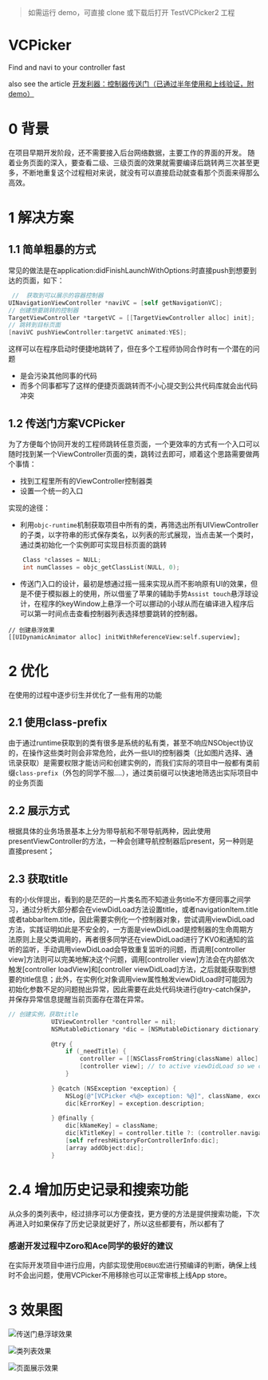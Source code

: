 

> 如需运行 demo，可直接 clone 或下载后打开 TestVCPicker2 工程


# VCPicker

Find and navi to your controller fast

also see the article 
[开发利器：控制器传送门（已通过半年使用和上线验证，附demo）](http://www.jianshu.com/p/60357c77a9ed)

# 0 背景
在项目早期开发阶段，还不需要接入后台网络数据，主要工作的界面的开发。
随着业务页面的深入，要查看二级、三级页面的效果就需要编译后跳转两三次甚至更多，不断地重复这个过程相对来说，就没有可以直接启动就查看那个页面来得那么高效。

# 1 解决方案
## 1.1 简单粗暴的方式
常见的做法是在application:didFinishLaunchWithOptions:时直接push到想要到达的页面，如下：
``` objective-c
 //  获取到可以展示的容器控制器
UINavigationViewController *naviVC = [self getNavigationVC];
// 创建想要跳转的控制器
TargetViewController *targetVC = [[TargetViewController alloc] init]; 
// 跳转到目标页面
[naviVC pushViewController:targetVC animated:YES]; 
```
这样可以在程序启动时便捷地跳转了，但在多个工程师协同合作时有一个潜在的问题
- 是会污染其他同事的代码
- 而多个同事都写了这样的便捷页面跳转而不小心提交到公共代码库就会出代码冲突

## 1.2 传送门方案VCPicker
为了方便每个协同开发的工程师跳转任意页面，一个更效率的方式有一个入口可以随时找到某一个ViewController页面的类，跳转过去即可，顺着这个思路需要做两个事情：
- 找到工程里所有的ViewController控制器类
- 设置一个统一的入口

实现的途径：
- 利用```objc-runtime```机制获取项目中所有的类，再筛选出所有UIViewController的子类，以字符串的形式保存类名，以列表的形式展现，当点击某一个类时，通过类初始化一个实例即可实现目标页面的跳转
``` objective-c
    Class *classes = NULL;
    int numClasses = objc_getClassList(NULL, 0);
```
- 传送门入口的设计，最初是想通过摇一摇来实现从而不影响原有UI的效果，但是不便于模拟器上的使用，所以借鉴了苹果的辅助手势```Assist touch```悬浮球设计，在程序的keyWindow上悬浮一个可以挪动的小球从而在编译进入程序后可以第一时间点击查看控制器列表选择想要跳转的控制器。
```
// 创建悬浮效果
[[UIDynamicAnimator alloc] initWithReferenceView:self.superview];
```
# 2 优化
在使用的过程中逐步衍生并优化了一些有用的功能
## 2.1 使用class-prefix
由于通过runtime获取到的类有很多是系统的私有类，甚至不响应NSObject协议的，在操作这些类时则会非常危险，此外一些UI的控制器类（比如图片选择、通讯录获取）是需要权限才能访问和创建实例的，而我们实际的项目中一般都有类前缀```class-prefix```（外包的同学不服....），通过类前缀可以快速地筛选出实际项目中的业务页面
## 2.2 展示方式
根据具体的业务场景基本上分为带导航和不带导航两种，因此使用presentViewController的方法，一种会创建导航控制器后present，另一种则是直接present；
## 2.3 获取title
有的小伙伴提出，看到的是茫茫的一片类名而不知道业务title不方便同事之间学习，通过分析大部分都会在viewDidLoad方法设置title，或者navigationItem.title或者tabbarItem.title，因此需要实例化一个控制器对象，尝试调用viewDidLoad方法，实践证明如此是不安全的，一方面是viewDidLoad是控制器的生命周期方法原则上是父类调用的，再者很多同学还在viewDidLoad进行了KVO和通知的监听的监听，手动调用viewDidLoad会导致重复监听的问题，而调用[controller view]方法则可以完美地解决这个问题，调用[controller view]方法会在内部依次触发[controller loadView]和[controller viewDidLoad]方法，之后就能获取到想要的title信息；此外，在实例化对象调用view属性触发viewDidLoad时可能因为初始化参数不足的问题抛出异常，因此需要在此处代码块进行@try-catch保护，并保存异常信息提醒当前页面存在潜在异常。
``` objective-c
// 创建实例，获取title
            UIViewController *controller = nil;
            NSMutableDictionary *dic = [NSMutableDictionary dictionary];
            
            @try {
                if (_needTitle) {
                    controller = [[NSClassFromString(className) alloc] init]; // nil
                    [controller view]; // to active viewDidLoad so we can get conroller.title
                }
                
            } @catch (NSException *exception) {
                NSLog(@"[VCPicker <%@> exception: %@]", className, exception);
                dic[kErrorKey] = exception.description;
                
            } @finally {
                dic[kNameKey] = className;
                dic[kTitleKey] = controller.title ?: (controller.navigationItem.title ?: (controller.tabBarItem.title ?: className));
                [self refreshHistoryForControllerInfo:dic];
                [array addObject:dic];
            }
```
# 2.4 增加历史记录和搜索功能
从众多的类列表中，经过排序可以方便查找，更方便的方法是提供搜索功能，下次再进入时如果保存了历史记录就更好了，所以这些都要有，所以都有了

### 感谢开发过程中Zoro和Ace同学的极好的建议
在实际开发项目中进行应用，内部实现使用```DEBUG```宏进行预编译的判断，确保上线时不会出问题，使用VCPicker不用移除也可以正常审核上线App store。
﻿
# 3 效果图

![传送门悬浮球效果](http://upload-images.jianshu.io/upload_images/73339-ea9a99f28cf83ae1.png?imageMogr2/auto-orient/strip%7CimageView2/2/w/1240)

![类列表效果](http://upload-images.jianshu.io/upload_images/73339-adc420ddd7718458.png?imageMogr2/auto-orient/strip%7CimageView2/2/w/1240)

![页面展示效果](http://upload-images.jianshu.io/upload_images/73339-d4707d87c372a718.png?imageMogr2/auto-orient/strip%7CimageView2/2/w/1240)

